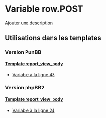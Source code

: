 # Variable row.POST
[Ajouter une description](https://fa-tvars.appspot.com/var/row.POST)

## Utilisations dans les templates

### Version PunBB

#### [Template report_view_body](punbb/report_view_body.md)
* [Variable &agrave; la ligne 48](../punbb/report_view_body.tpl#L48)

### Version phpBB2

#### [Template report_view_body](subsilver/report_view_body.md)
* [Variable &agrave; la ligne 24](../subsilver/report_view_body.tpl#L24)
